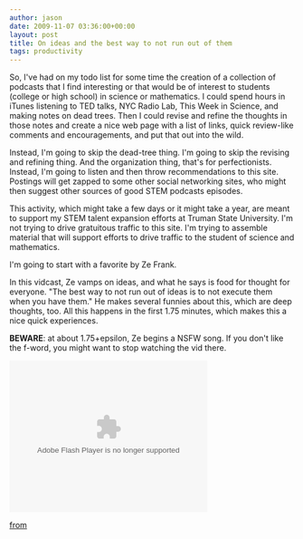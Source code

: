 ```yaml
---
author: jason
date: 2009-11-07 03:36:00+00:00
layout: post
title: On ideas and the best way to not run out of them
tags: productivity
---
```


So, I've had on my todo list for some time the creation of a collection of podcasts that I find interesting or that would be of interest to students (college or high school) in science or mathematics. I could spend hours in iTunes listening to TED talks, NYC Radio Lab, This Week in Science, and making notes on dead trees. Then I could revise and refine the thoughts in those notes and create a nice web page with a list of links, quick review-like comments and encouragements, and put that out into the wild.

Instead, I'm going to skip the dead-tree thing. I'm going to skip the revising and refining thing. And the organization thing, that's for perfectionists. Instead, I'm going to listen and then throw recommendations to this site. Postings will get zapped to some other social networking sites, who might then suggest other sources of good STEM podcasts episodes.

This activity, which might take a few days or it might take a year, are meant to support my STEM talent expansion efforts at Truman State University. I'm not trying to drive gratuitous traffic to this site. I'm trying to assemble material that will support efforts to drive traffic to the student of science and mathematics.

I'm going to start with a favorite by Ze Frank.

In this vidcast, Ze vamps on ideas, and what he says is food for thought for everyone. "The best way to not run out of ideas is to not execute them when you have them." He makes several funnies about this, which are deep thoughts, too. All this happens in the first 1.75 minutes, which makes this a nice quick experiences.

<strong>BEWARE</strong>: at about 1.75+epsilon, Ze begins a NSFW song. If you don't like the f-word, you might want to stop watching the vid there.

<embed src="http://blip.tv/scripts/flash/blipplayer.swf?autoStart=false&amp;file=http://blip.tv/file/get/Zefrank-071106489.flv%3Fsource%3D3" wmode="transparent" type="application/x-shockwave-flash" height="268" width="350"></embed>

[from](http://www.zefrank.com/theshow/archives/2006/07/071106.html)
